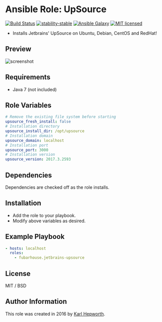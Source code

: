 # Ansible Role: UpSource

[![Build Status](https://img.shields.io/travis/fubarhouse/ansible-role-jetbrains-upsource/master.svg?style=for-the-badge)](https://travis-ci.org/fubarhouse/ansible-role-jetbrains-upsource)
[![stability-stable](https://img.shields.io/badge/stability-stable-green.svg?style=for-the-badge)](https://github.com/orangemug/stability-badges)
[![Ansible Galaxy](https://img.shields.io/ansible/role/14001.svg?style=for-the-badge)](https://galaxy.ansible.com/fubarhouse/jetbrains-upsource)
[![MIT licensed](https://img.shields.io/badge/license-MIT-blue.svg?style=for-the-badge)](https://raw.githubusercontent.com/fubarhouse/ansible-role-upsource/master/LICENSE)

* Installs Jetbrains' UpSource on Ubuntu, Debian, CentOS and RedHat!

## Preview
![screenshot](https://raw.githubusercontent.com/fubarhouse/ansible-role-upsource/master/images/login-screen.png)

## Requirements

  * Java 7 (not included)

## Role Variables

```yaml
# Remove the existing file system before starting
upsource_fresh_install: false
# Installation directory
upsource_install_dir: /opt/upsource
# Installation domain
upsource_domain: localhost
# Installation port
upsource_port: 3000
# Installation version
upsource_version: 2017.3.2593
```

## Dependencies

  Dependencies are checked off as the role installs.

## Installation

  * Add the role to your playbook.
  * Modify above variables as desired.

## Example Playbook

```yaml
- hosts: localhost
  roles:
    - fubarhouse.jetbrains-upsource
```

## License

MIT / BSD

## Author Information

This role was created in 2016 by [Karl Hepworth](https://twitter.com/fubarhouse).

